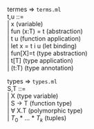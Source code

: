 
termes => `terms.ml`  
t,u ::=   
    | x                 (variable)  
    | fun (x:T) = t     (abstraction)  
    | t u               (function application)  
    | let x = t i u     (let binding)  
    | fun[X]=t          (type abstraction)  
    | t[T]              (type application)  
    | (t:T)             (type annotation)  

types => `types.ml`  
S,T ::=  
    | X                 (type variable)  
    | S -> T            (function type)  
    | $\forall$ X.T     (polymorphic type)  
    | $T_0$ * ... * $T_k$   (tuples)  
